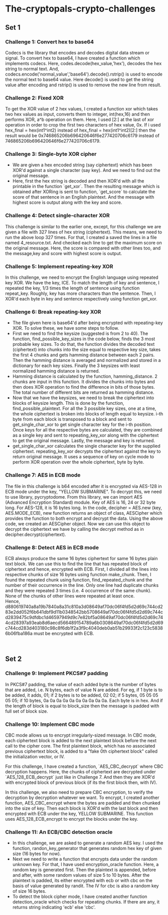 # The-cryptopals-crypto-challenges
<h2>Set 1</h2>
<h3>Challenge 1: Convert hex to base64</h3>
<p>Codecs is the library that encodes and decodes digital data stream or signal. To convert hex to base64, I have created a function which implements codecs. Here, codes.decode(hex_value,'hex'), decodes the hex string to normal text. And, codecs.encode('normal_value','base64').decode().rstrip() is used to encode the normal text to base64 value. Here decode() is used to get the string value after encoding and rstrip() is used to remove the new line from result.</p>
<h3>Challenge 2: Fixed XOR</h3>
<p>To get the XOR value of 2 hex values, I created a function xor which takes two hex values as input, converts them to integer, int(hex,16) and then performs XOR, a^b operation on them. Here, I used [2:] at the last of xor operation in order to crop the first two characters of hex value, 0x. If i used hex_final = hex(int1^int2) instead of hex_final = hex(int1^int2)[2:] then the result would be 0x746865206b696420646f6e277420706c6179 instead of 746865206b696420646f6e277420706c6179.</p>
<h3>Challenge 3: Single-byte XOR cipher</h3>
<p><ul><li>We are given a hex encoded string (say ciphertext) which has been XOR'd against a single character (say key). And we need to find out the original message.</li>
<li>Here, first the hex string is decoded and then XOR'd with all the printable in the function `get_xor`. Then the resulting message which is obtained after XORing is sent to function, `get_score` to calculate the score of that sentence in an English plaintext. And the message with highest score is output along with the key and score.</li></ul></p>
<h3>Challenge 4: Detect single-character XOR</h3>
<p>This challenge is similar to the earlier one, except, for this challenge we are given a file with 327 lines of hex string (ciphertext). This means, we need to run the above loop 327 times. For that, I created a saved the lines in a file named 4_resource.txt. And checked each line to get the maximum score on the original message. Here, the score is compared with other lines too, and the message,key and score with highest score is output.</p>
<h3>Challenge 5: Implement repeating-key XOR</h3>
<p>In this challenge, we need to encrypt the English language using repeated key XOR. We have the key, ICE. To match the length of key and sentence, I repeated the key, 1/3 times the length of sentence using function repeat_key. Roughly, key has more characters than the sentence. Then, I XOR'd each byte in key and sentence respectively using function get_xor.</p>
<h3>Challenge 6: Break repeating-key XOR</h3>
<p>
<ul><li>The file given here is base64'd after being encrypted with repeating-key XOR. To solve these, we have some steps to follow.</li>
<li>First we need to find the keysize (suggested is from 2 to 40). The function, find_possible_key_sizes in the code below, finds the 3 most probable key sizes. To do that, the function divides the decoded text (ciphertext) into chunks into the size equal to respective key size, takes the first 4 chunks and gets hamming distance between each 2 pairs. Then the hamming distance is averaged and normalized and stored in a dictionary for each key sizes. Finally the 3 keysizes with least normalized hamming distance is returned.</li>
<li>Hamming distance is calculated by the function, hamming_distance. 2 chunks are input in this function. It divides the chunks into bytes and then does XOR operation to find the difference in bits of those bytes. The total number of different bits are returned as hamming distance.</li>
<li>Now that we have the keysizes, we need to break the ciphertext into blocks of keysize length. This is done by the function, find_possible_plaintext. For all the 3 possible key sizes, one at a time, the whole ciphertext is broken into blocks of length equal to keysize. i-th byte from each block is transposed to a block and sent to get_single_char_xor to get single character key for the i-th position. Once keys for all the respective bytes are calculated, they are combined as a single key and sent to repeating_key_xor along with the ciphertext to get the original message. Lastly, the message and key is returned.</li>
<li>get_single_char_xor calculates the single character key for the supplied ciphertext. repeating_key_xor decrypts the ciphertext against the key to return original message. It uses a sequence of key on cycle mode to perform XOR operation over the whole ciphertext, byte by byte. </li>
</ul
</p>
<h3>Challenge 7: AES in ECB mode</h3>
<p>The file in this challenge is b64 encoded after it is encrypted via AES-128 in ECB mode under the key, "YELLOW SUBMARINE". To decrypt this, we need to use library, pycryptodome. From this library, we can import AES (Advanced Encryption Standard) module. Key of AES is 16, 24 or 32 byte long. For AES-128, it is 16 bytes long. In the code, decipher = AES.new (key, AES.MODE_ECB), new function returns an object of class, AESCipher which provides the function to both encrypt and decrypt the data. Using the above code, we created an AESCipher object. Now we can use this object to decrypt the ciphertext we have by calling the decrypt method as in decipher.decrypt(ciphertext). </p>
<h3>Challenge 8: Detect AES in ECB mode</h3>
<p>ECB always produce the same 16 bytes ciphertext for same 16 bytes plain text block. We can use this to find the line that has repeated block of ciphertext and hence, encrypted with ECB. First, I divided all the lines into respective chunks of size 16 bytes using function make_chunk. Then, I found the repeated chunk using function, find_repeated_chunk and the number of their occurrence in the line. Only one line had duplicate chunks and they were repeated 3 times (i.e. 4 occurrence of the same chunk). None of the chunks of other lines were repeated at least once. </br> Hence, d880619740a8a19b7840a8a31c810a3d08649af70dc06f4fd5d2d69c744cd283e2dd052f6b641dbf9d11b0348542bb5708649af70dc06f4fd5d2d69c744cd2839475c9dfdbc1d46597949d9c7e82bf5a08649af70dc06f4fd5d2d69c744cd28397a93eab8d6aecd566489154789a6b0308649af70dc06f4fd5d2d69c744cd283d403180c98c8f6db1f2a3f9c4040deb0ab51b29933f2c123c58386b06fba186a must be encrypted with ECB.</p>
</br>
<h2>Set 2</h2>
<h3>Challenge 9: Implement PKCS#7 padding</h3>
<p>In PKCS#7 padding, the value of each added byte is the number of bytes that are added, i.e. N bytes, each of value N are added. For eg, if 1 byte is to be added, it adds, 01; if 2 bytes is to be added, 02 02; if 5 bytes, 05 05 05 05 05; if 10 bytes, 0a 0a 0a 0a 0a 0a 0a 0a 0a 0a. Each byte is in hex. And if the length of block is equal to block_size then the message is padded with full set of block size.</p>
<h3>Challenge 10: Implement CBC mode</h3>
<p>CBC mode allows us to encrypt irregularly-sized message. In CBC mode, each ciphertext block is added to the next plaintext block before the next call to the cipher core. The first plaintext block, which has no associated previous ciphertext block, is added to a "fake 0th ciphertext block" called the initialization vector, or IV.</p>
<p>For this challenge, I have created a function, `AES_CBC_decrypt` where CBC decryption happens. Here, the chunks of ciphertext are decrypted under `AES_128_ECB_decrypt` just like in Challenge 7. And then they are XOR'd with encrypted block of previous block (if its the first block then, with IV).</p>
<p>In this challenge, we also need to prepare CBC encryption, to verify the decryption by decryption whatever we want. To encrypt, I created another function, AES_CBC_encrypt where the bytes are padded and then chunked into the size of key. Then each block is XOR'd with the last block and then encrypted with ECB under the key, YELLOW SUBMARINE. This function uses AES_128_ECB_encrypt to encrypt the blocks under the key.</p>
<h3>Challenge 11: An ECB/CBC detection oracle</h3>
<ul><li>In this challenge, we are asked to generate a random AES key. I used the function, randon_key_generator that generates random hex key of given size (16 bytes for now). </li>
  <li>Next we need to write a function that encrypts data under the random unknown key. For that, I have used encryption_oracle function. Here, a random key is generated first. Then the plaintext is appended, before and after, with some random values of size 5 to 10 bytes. After the plaintext is padded, its either encrypted with ecb or with cbc on the basis of value generated by randit. The IV for cbc is also a random key of size 16 bytes. </li>
  <li>To detect the block cipher mode, I have created another function detection_oracle which checks for repeating chunks. If there are any, it returns string indicating 'ecb' else 'cbc'.</li>
  </ul>
